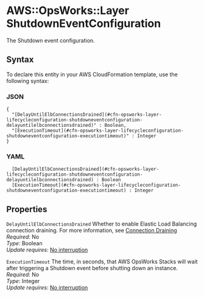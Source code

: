 # AWS::OpsWorks::Layer ShutdownEventConfiguration<a name="aws-properties-opsworks-layer-lifecycleeventconfiguration-shutdowneventconfiguration"></a>

The Shutdown event configuration\.

## Syntax<a name="aws-properties-opsworks-layer-lifecycleeventconfiguration-shutdowneventconfiguration-syntax"></a>

To declare this entity in your AWS CloudFormation template, use the following syntax:

### JSON<a name="aws-properties-opsworks-layer-lifecycleeventconfiguration-shutdowneventconfiguration-syntax.json"></a>

```
{
  "[DelayUntilElbConnectionsDrained](#cfn-opsworks-layer-lifecycleconfiguration-shutdowneventconfiguration-delayuntilelbconnectionsdrained)" : Boolean,
  "[ExecutionTimeout](#cfn-opsworks-layer-lifecycleconfiguration-shutdowneventconfiguration-executiontimeout)" : Integer
}
```

### YAML<a name="aws-properties-opsworks-layer-lifecycleeventconfiguration-shutdowneventconfiguration-syntax.yaml"></a>

```
﻿  [DelayUntilElbConnectionsDrained](#cfn-opsworks-layer-lifecycleconfiguration-shutdowneventconfiguration-delayuntilelbconnectionsdrained) : Boolean
﻿  [ExecutionTimeout](#cfn-opsworks-layer-lifecycleconfiguration-shutdowneventconfiguration-executiontimeout) : Integer
```

## Properties<a name="aws-properties-opsworks-layer-lifecycleeventconfiguration-shutdowneventconfiguration-properties"></a>

`DelayUntilElbConnectionsDrained`  <a name="cfn-opsworks-layer-lifecycleconfiguration-shutdowneventconfiguration-delayuntilelbconnectionsdrained"></a>
Whether to enable Elastic Load Balancing connection draining\. For more information, see [Connection Draining](https://docs.aws.amazon.com/ElasticLoadBalancing/latest/DeveloperGuide/TerminologyandKeyConcepts.html#conn-drain)   
*Required*: No  
*Type*: Boolean  
*Update requires*: [No interruption](https://docs.aws.amazon.com/AWSCloudFormation/latest/UserGuide/using-cfn-updating-stacks-update-behaviors.html#update-no-interrupt)

`ExecutionTimeout`  <a name="cfn-opsworks-layer-lifecycleconfiguration-shutdowneventconfiguration-executiontimeout"></a>
The time, in seconds, that AWS OpsWorks Stacks will wait after triggering a Shutdown event before shutting down an instance\.  
*Required*: No  
*Type*: Integer  
*Update requires*: [No interruption](https://docs.aws.amazon.com/AWSCloudFormation/latest/UserGuide/using-cfn-updating-stacks-update-behaviors.html#update-no-interrupt)